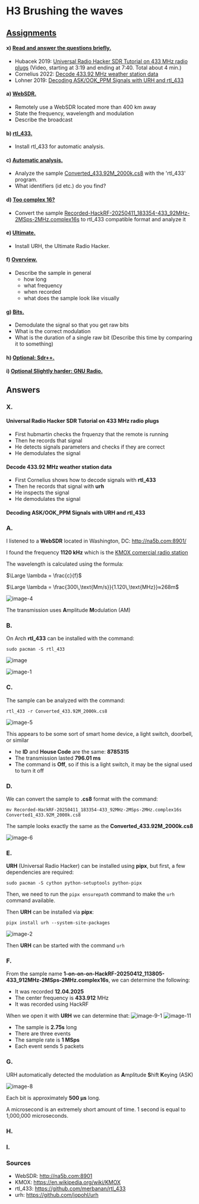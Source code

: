 # H3 Brushing the waves

## [Assignments](https://terokarvinen.com/verkkoon-tunkeutuminen-ja-tiedustelu/#h3-aaltoja-harjaamassa)

#### x) [Read and answer the questions briefly.](#x)
- Hubacek 2019: [Universal Radio Hacker SDR Tutorial on 433 MHz radio plugs](https://youtu.be/sbqMqb6FVMY?t=199) (Video, starting at 3:19 and ending at 7:40. Total about 4 min.)
- Cornelius 2022: [Decode 433.92 MHz weather station data](https://www.onetransistor.eu/2022/01/decode-433mhz-ask-signal.html)
- Lohner 2019: [Decoding ASK/OOK_PPM Signals with URH and rtl_433](https://github.karllohner.com/SDR/Decoding/Example_2019-01-24/)

#### a) [WebSDR.](#a) 
- Remotely use a WebSDR located more than 400 km away
- State the frequency, wavelength and modulation
- Describe the broadcast

#### b) [rtl_433.](#b)
- Install rtl_433 for automatic analysis.

#### c) [Automatic analysis.](#c) 
- Analyze the sample [Converted_433.92M_2000k.cs8](https://terokarvinen.com/verkkoon-tunkeutuminen-ja-tiedustelu/samples/Converted_433.92M_2000k.cs8) with the 'rtl_433' program.
- What identifiers (id etc.) do you find?

#### d) [Too complex 16?](#d) 
- Convert the sample [Recorded-HackRF-20250411_183354-433_92MHz-2MSps-2MHz.complex16s](https://terokarvinen.com/verkkoon-tunkeutuminen-ja-tiedustelu/samples/Recorded-HackRF-20250411_183354-433_92MHz-2MSps-2MHz.complex16s) to rtl_433 compatible format and analyze it

#### e) [Ultimate.](#e) 
- Install URH, the Ultimate Radio Hacker.

#### f) [Overview.](#f) 
- Describe the sample in general
    - how long
    - what frequency
    - when recorded
    - what does the sample look like visually

#### g) [Bits.](#g) 
- Demodulate the signal so that you get raw bits
- What is the correct modulation
- What is the duration of a single raw bit (Describe this time by comparing it to something)

#### h) [Optional: Sdr++.](#h) 


#### i) [Optional Slightly harder: GNU Radio.](#i) 



## Answers

### X.

#### Universal Radio Hacker SDR Tutorial on 433 MHz radio plugs
- First hubmartin checks the frquenzy that the remote is running
- Then he records that signal
- He detects signals parameters and checks if they are correct
- He demodulates the signal

#### Decode 433.92 MHz weather station data
- First Cornelius shows how to decode signals with **rtl_433**
- Then he records that signal with **urh**
- He inspects the signal
- He demodulates the signal 

#### Decoding ASK/OOK_PPM Signals with URH and rtl_433

### A.

I listened to a **WebSDR** located in Washington, DC: http://na5b.com:8901/

I found the frequency **1120 kHz** which is the [KMOX comercial radio station](https://en.wikipedia.org/wiki/KMOX)

The wavelength is calculated using the formula: 

$\Large \lambda = \frac{c}{f}$

$\Large \lambda = \frac{300\,\text{Mm/s}}{1.120\,\text{MHz}}≈268m$

![image-4](https://github.com/user-attachments/assets/8e32a2a8-379e-4107-aba2-aebb6137ac99)

The transmission uses **A**mplitude **M**odulation (AM)

### B.

On Arch **rtl_433** can be installed with the command:

`sudo pacman -S rtl_433`

![image](https://github.com/user-attachments/assets/9137a22f-ca08-490a-933f-430ac6985025)

![image-1](https://github.com/user-attachments/assets/cf778a26-1bb0-4e0a-9a7b-ca204b805cda)

### C.

The sample can be analyzed with the command:

`rtl_433 -r Converted_433.92M_2000k.cs8`

![image-5](https://github.com/user-attachments/assets/236a2134-7297-48c9-a22c-22502c951d19)

This appears to be some sort of smart home device, a light switch, doorbell, or similar

- he **ID** and **House Code** are the same: **8785315**
- The transmission lasted **796.01 ms**
- The command is **Off**, so if this is a light switch, it may be the signal used to turn it off

### D.

We can convert the sample to **.cs8** format with the command:

`mv Recorded-HackRF-20250411_183354-433_92MHz-2MSps-2MHz.complex16s Converted1_433.92M_2000k.cs8`

The sample looks exactly the same as the **Converted_433.92M_2000k.cs8**

![image-6](https://github.com/user-attachments/assets/0587b7eb-8ce7-4bc0-8433-ffeec6311da1)

### E.

**URH** (Universal Radio Hacker) can be installed using **pipx**, but first, a few dependencies are required:

`sudo pacman -S cython python-setuptools python-pipx`

Then, we need to run the `pipx ensurepath` command to make the `urh` command available.

Then **URH** can be installed via **pipx**:

`pipx install urh --system-site-packages`

![image-2](https://github.com/user-attachments/assets/c503b699-5565-43d1-bf99-ee4c78d6d40b)

Then **URH** can be started with the command `urh`

### F.

From the sample name **1-on-on-on-HackRF-20250412_113805-433_912MHz-2MSps-2MHz.complex16s**, we can determine the following:
- It was recorded **12.04.2025**
- The center frequency is **433.912** MHz
- It was recorded using HackRF

When we open it with **URH** we can determine that:
![image-9-1](https://github.com/user-attachments/assets/fc374f4d-86b4-4868-b8a4-afb4c99adb8f)
![image-11](https://github.com/user-attachments/assets/b7712738-2aae-47c2-94aa-0fe721e1f416)

- The sample is **2.75s** long
- There are three events
- The sample rate is **1 MSps**
- Each event sends 5 packets

### G.

URH automatically detected the modulation as **A**mplitude **S**hift **K**eying (ASK)

![image-8](https://github.com/user-attachments/assets/90b9d38f-dac3-43d7-a6a5-dfef8ae4c5f7)

Each bit is approximately **500 µs** long.

A microsecond is an extremely short amount of time. 1 second is equal to 1,000,000 microseconds.

### H.

### I.

### Sources

- WebSDR: http://na5b.com:8901
- KMOX: https://en.wikipedia.org/wiki/KMOX
- rtl_433: https://github.com/merbanan/rtl_433
- urh: https://github.com/jopohl/urh
